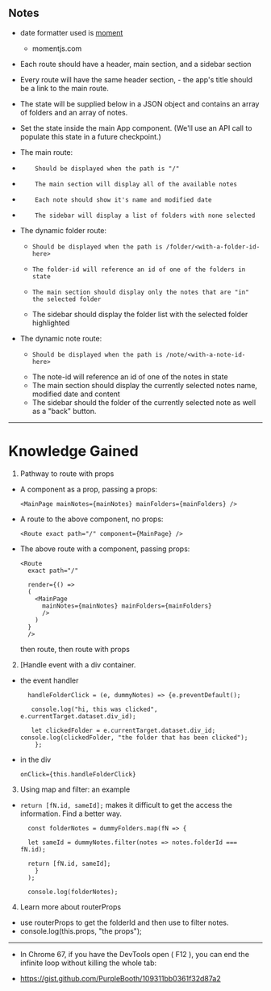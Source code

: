## Notes

- date formatter used is [moment](https://momentjs.com/)

  - momentjs.com

- Each route should have a header, main section, and a sidebar section

- Every route will have the same header section, - the app's title should be a link to the main route.

- The state will be supplied below in a JSON object and contains an array of folders and an array of notes.

- Set the state inside the main App component. (We'll use an API call to populate this state in a future checkpoint.)

- The main route:

-         Should be displayed when the path is "/"
-         The main section will display all of the available notes
-         Each note should show it's name and modified date
-         The sidebar will display a list of folders with none selected

- The dynamic folder route:

  -     Should be displayed when the path is /folder/<with-a-folder-id-here>
  -     The folder-id will reference an id of one of the folders in state
  -     The main section should display only the notes that are "in" the selected folder
  - The sidebar should display the folder list with the selected folder highlighted

- The dynamic note route:
  -     Should be displayed when the path is /note/<with-a-note-id-here>
  - The note-id will reference an id of one of the notes in state
  - The main section should display the currently selected notes name, modified date and content
  - The sidebar should the folder of the currently selected note as well as a "back" button.

---

# Knowledge Gained

1. Pathway to route with props

- A component as a prop, passing a props:

      <MainPage mainNotes={mainNotes} mainFolders={mainFolders} />

- A route to the above component, no props:

      <Route exact path="/" component={MainPage} />

- The above route with a component, passing props:

      <Route
        exact path="/"

        render={() =>
        (
          <MainPage
            mainNotes={mainNotes} mainFolders={mainFolders}
            />
          )
        }
        />

  then route, then route with props

2. [Handle event with a div container.

- the event handler

        handleFolderClick = (e, dummyNotes) => {e.preventDefault();

         console.log("hi, this was clicked", e.currentTarget.dataset.div_id);

         let clickedFolder = e.currentTarget.dataset.div_id;      console.log(clickedFolder, "the folder that has been clicked");
          };

- in the div

      onClick={this.handleFolderClick}

3. Using map and filter: an example

- `return [fN.id, sameId];` makes it difficult to get the access the information. Find a better way.

        const folderNotes = dummyFolders.map(fN => {

        let sameId = dummyNotes.filter(notes => notes.folderId === fN.id);

        return [fN.id, sameId];
          }
        );

        console.log(folderNotes);

4. Learn more about routerProps

- use routerProps to get the folderId and then use to filter notes.
- console.log(this.props, "the props");

---

- In Chrome 67, if you have the DevTools open ( F12 ), you can end the infinite loop without killing the whole tab:

- https://gist.github.com/PurpleBooth/109311bb0361f32d87a2
